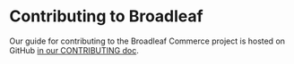 # Contributing to Broadleaf

Our guide for contributing to the Broadleaf Commerce project is hosted on GitHub [in our CONTRIBUTING doc](https://github.com/BroadleafCommerce/BroadleafCommerce/blob/master/CONTRIBUTING.md). 
